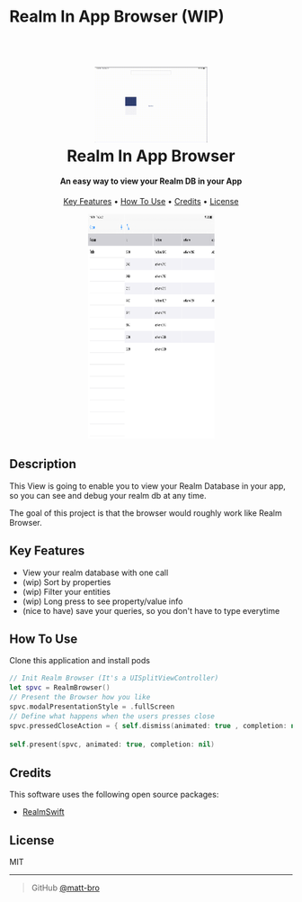 # Realm In App Browser (WIP)

<h1 align="center">
  <br>
  <img src="https://raw.githubusercontent.com/matt-bro/RealmInAppBrowser/main/readme-assets/example.gif" alt="App Icon" width="200">
  <br>
  Realm In App Browser
  <br>
</h1>

<h4 align="center"> An easy way to view your Realm DB in your App</h4>

<p align="center">
  <a href="#key-features">Key Features</a> •
  <a href="#how-to-use">How To Use</a> •
  <a href="#credits">Credits</a> •
  <a href="#license">License</a>
</p>
<p align="center">
<img src="https://raw.githubusercontent.com/matt-bro/RealmInAppBrowser/main/readme-assets/screenshot.png" width="225" height="400">
</p>

## Description


This View is going to enable you to view your Realm Database in your app,
so you can see and debug your realm db at any time.

The goal of this project is that the browser would roughly work like Realm Browser.

## Key Features

* View your realm database with one call
* (wip) Sort by properties
* (wip) Filter your entities 
* (wip) Long press to see property/value info
* (nice to have) save your queries, so you don't have to type everytime

## How To Use

Clone this application and install pods

```swift
// Init Realm Browser (It's a UISplitViewController)
let spvc = RealmBrowser()
// Present the Browser how you like
spvc.modalPresentationStyle = .fullScreen
// Define what happens when the users presses close
spvc.pressedCloseAction = { self.dismiss(animated: true , completion: nil) }

self.present(spvc, animated: true, completion: nil)

```

## Credits

This software uses the following open source packages:

- [RealmSwift](https://github.com/RxSwiftCommunity/RxRealm)

## License

MIT

---

> GitHub [@matt-bro](https://github.com/matt-bro) 
